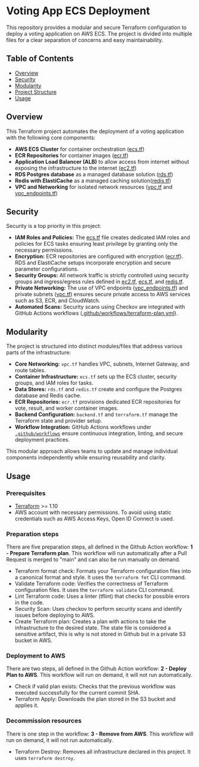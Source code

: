 # Voting App ECS Deployment

This repository provides a modular and secure Terraform configuration to deploy a voting application on AWS ECS. The project is divided into multiple files for a clear separation of concerns and easy maintainability.

## Table of Contents

- [Overview](#overview)
- [Security](#security)
- [Modularity](#modularity)
- [Project Structure](#project-structure)
- [Usage](#usage)

## Overview

This Terraform project automates the deployment of a voting application with the following core components:
- **AWS ECS Cluster** for container orchestration ([ecs.tf](ecs.tf))
- **ECR Repositories** for container images ([ecr.tf](ecr.tf))
- **Application Load Balancer (ALB)** to allow access from internet without exposing the infrastructure to the internet ([ec2.tf](ec2.tf))
- **RDS Postgres database** as a managed database solution ([rds.tf](rds.tf))
- **Redis with ElastiCache** as a managed caching solution([redis.tf](redis.tf))
- **VPC and Networking** for isolated network resources ([vpc.tf](vpc.tf) and [vpc_endpoints.tf](vpc_endpoints.tf))

## Security

Security is a top priority in this project:
- **IAM Roles and Policies:** The [ecs.tf](ecs.tf) file creates dedicated IAM roles and policies for ECS tasks ensuring least privilege by granting only the necessary permissions.
- **Encryption:** ECR repositories are configured with encryption ([ecr.tf](ecr.tf)). RDS and ElastiCache setups incorporate encryption and secure parameter configurations.
- **Security Groups:** All network traffic is strictly controlled using security groups and ingress/egress rules defined in [ec2.tf](ec2.tf), [ecs.tf](ecs.tf), and [redis.tf](redis.tf).
- **Private Networking:** The use of VPC endpoints ([vpc_endpoints.tf](vpc_endpoints.tf)) and private subnets ([vpc.tf](vpc.tf)) ensures secure private access to AWS services such as S3, ECR, and CloudWatch.
- **Automated Scans:** Security scans using Checkov are integrated with GitHub Actions workflows ([.github/workflows/terraform-plan.yml](.github/workflows/terraform-plan.yml)).

## Modularity

The project is structured into distinct modules/files that address various parts of the infrastructure:
- **Core Networking:** `vpc.tf` handles VPC, subnets, Internet Gateway, and route tables.
- **Container Infrastructure:** `ecs.tf` sets up the ECS cluster, security groups, and IAM roles for tasks.
- **Data Stores:** `rds.tf` and `redis.tf` create and configure the Postgres database and Redis cache.
- **ECR Repositories:** `ecr.tf` provisions dedicated ECR repositories for vote, result, and worker container images.
- **Backend Configuration:** `backend.tf` and `terraform.tf` manage the Terraform state and provider setup.
- **Workflow Integration:** GitHub Actions workflows under [`.github/workflows`](.github/workflows/) ensure continuous integration, linting, and secure deployment practices.

This modular approach allows teams to update and manage individual components independently while ensuring reusability and clarity.

## Usage

### Prerequisites

- [Terraform](https://www.terraform.io/downloads.html) >= 1.10
- AWS account with necessary permissions. To avoid using static credentials such as AWS Access Keys, Open ID Connect is used.

### Preparation steps

There are five preparation steps, all defined in the Github Action workflow: **1 - Prepare Terraform plan**. This workflow will run automatically after a Pull Request is merged to "main" and can also be run manually on demand.

- Terraform format check: Formats your Terraform configuration files into a canonical format and style. It uses the `terraform fmt` CLI command.
- Validate Terraform code: Verifies the correctness of Terraform configuration files. It uses the `terraform validate` CLI command.
- Lint Terraform code: Uses a linter (tflint) that checks for possible errors in the code.
- Security Scan: Uses checkov to perform security scans and identify issues before deploying to AWS.
- Create Terraform plan: Creates a plan with actions to take the infrastructure to the desired state. The state file is considered a sensitive artifact, this is why is not stored in Github but in a private S3 bucket in AWS.

### Deployment to AWS

There are two steps, all defined in the Github Action workflow: **2 - Deploy Plan to AWS**. This workflow will run on demand, it will not run automatically.

- Check if valid plan exists: Checks that the previous workflow was executed successfully for the current commit SHA.
- Terraform Apply: Downloads the plan stored in the S3 bucket and applies it.

### Decommission resources

There is one step in the workflow: **3 - Remove from AWS**. This workflow will run on demand, it will not run automatically.

- Terraform Destroy: Removes all infrastructure declared in this project. It uses `terraform destroy`.